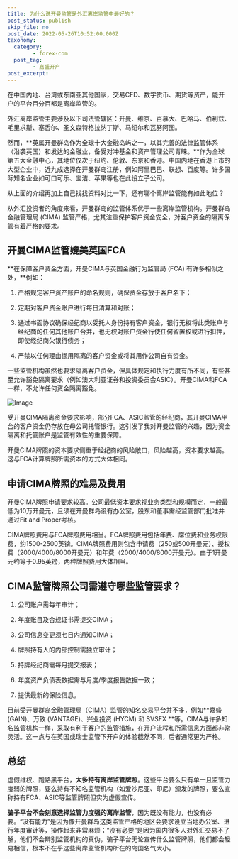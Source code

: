 ```yaml
---
title: 为什么说开曼监管是外汇离岸监管中最好的？
post_status: publish
skip_file: no
post_date: 2022-05-26T10:52:00.000Z
taxonomy:
  category:
        - forex-com
  post_tag:
        - 嘉盛开户
post_excerpt: 
---
```

在中国内地、台湾或东南亚其他国家，交易CFD、数字货币、期货等资产，能开户的平台百分百都是离岸监管的。

外汇离岸监管主要涉及以下司法管辖区：开曼、维京、百慕大、巴哈马、伯利兹、毛里求斯、塞舌尔、圣文森特格拉纳丁斯、马绍尔和瓦努阿图。

然而，**英属开曼群岛作为全球十大金融岛屿之一，以其完善的法律监管体系（沿袭英国）和发达的金融业，备受对冲基金和资产管理公司青睐。**作为全球第五大金融中心，其地位仅次于纽约、伦敦、东京和香港。中国内地在香港上市的大型企业中，近九成选择在开曼群岛注册，例如阿里巴巴、联想、百度等。许多国际知名企业如可口可乐、宝洁、苹果等也在此设立子公司。

从上面的介绍再加上自己找找资料对比一下，还有哪个离岸监管能有如此地位？

从外汇投资者的角度来看，开曼群岛的监管体系优于一些离岸监管机构。开曼群岛金融管理局 (CIMA) 监管严格，尤其注重保护客户资金安全，对客户资金的隔离保管有着严格的要求。

## 开曼CIMA监管媲美英国FCA

**在保障客户资金方面，开曼CIMA与英国金融行为监管局 (FCA) 有许多相似之处，**例如：

1. 严格规定客户资产账户的命名规则，确保资金存放于客户名下；

1. 定期对客户资金账户进行每日清算和对账；

1. 通过书面协议确保经纪商以受托人身份持有客户资金，银行无权将此类账户与经纪商的任何其他账户合并，也无权对账户资金行使任何留置权或进行扣押，即使经纪商欠银行债务；

1. 严禁以任何理由挪用隔离的客户资金或将其用作公司自有资金。

一些监管机构虽然也要求隔离客户资金，但具体规定和执行力度有所不同，有些甚至允许豁免隔离要求（例如澳大利亚证券和投资委员会ASIC）。开曼CIMA和FCA一样，不允许任何资金隔离豁免。

![Image](https://prod-files-secure.s3.us-west-2.amazonaws.com/39ed1227-6d7d-4570-be36-9ccd4a2c4241/bd849744-3fcb-4a37-8312-357962c8f065/image.png?X-Amz-Algorithm=AWS4-HMAC-SHA256&X-Amz-Content-Sha256=UNSIGNED-PAYLOAD&X-Amz-Credential=ASIAZI2LB4666KVYCAUF%2F20250821%2Fus-west-2%2Fs3%2Faws4_request&X-Amz-Date=20250821T041346Z&X-Amz-Expires=3600&X-Amz-Security-Token=IQoJb3JpZ2luX2VjEJz%2F%2F%2F%2F%2F%2F%2F%2F%2F%2FwEaCXVzLXdlc3QtMiJHMEUCIFcNFxSZ4VgJlMUkMYUuq59RvVuMOuOc%2B8X0RpShoQVKAiEAwZb%2BeRV9Osz7%2BXgZ4c%2B5WeLX7Kbd318va4p4QULj5hAqiAQI5f%2F%2F%2F%2F%2F%2F%2F%2F%2F%2FARAAGgw2Mzc0MjMxODM4MDUiDKvwI%2BqJw8KcC%2B574CrcA9LuCwYCeMcbw7jIw%2BVSp3%2F%2F5PNpYTrqRUsQAdnolwJygcOaRNXTvxsLLzOJZHXc2RO0yXLTdNXbECAQUzfVrA8HtF6qV2By6AUYVwPUTbZx92j6YEo%2B5kgjg70fIEqX5HoXDgskCAPMIAw3rDoHe9DA89qHu7ZG0ksd2Zb2V8mDLZZJpTbgYKS8Wwb%2FzikepFMcq7xJP%2FwWxdq3YdfwwdKP1aPw%2BFa3dynW%2B0o8CJURL6TNtuqoKUqOhmDubpOWiyHChi9e418MO841lBfektQa1w1bq8%2Bxul5ipnZRgkNfDpaFyC4waA%2FB2l2aswYZW4huxY5tUZMMsuARzfeYYx15VsQWWwUeis4nLfoSFkqNy665NtQQoMHQRe8MZpb8AxehW6pLKgblqKhJP6kvk9JwdOWfnzbzF7EhOnwYjP1Y3Sqba%2FNu09hw63Q8sbbk3rnXWgrXXDH3%2FdPtkTDxkJPvGnZa7VlNcyJMEeilAfI%2FIfY4EJJ3kv%2BPxeRQNVfWRXNt3TnqW%2F2rMXlT6L8fZJd5BYH7jBc4x8VkLd%2ByojNOfhK2K1BOcoyx%2FBdvQplCV5wSWibfoOH7ZWHiqco8cPAfJeLwfhAOHFi59evK736GZhYmWTz6b7fc0ri9MMKqmsUGOqUBGbZTl%2BPpLi6tdZrdmegLPdLBzPoNZtcjKz4G3nccsf9MGIZLIMOB2jpl7zC6cmhX0fCgzYAnzMIm9HlNUAChsytihrSOmOrrfID7tTroe4CtwcqKj2JAELMP0FuH8o1gVlOVuOBK%2B3i%2Beqf2m6LgabJPgsuY1y2yL7fCHjFHsjyio8vkI7d7mZOC5zX1D9jWbxgid0yrWjC3hR4nlKJCYuC2oUhI&X-Amz-Signature=23acb33bb2cb52265ef5106b0b3f8e26b51f7ff9523bf2821c9882f33a67e11e&X-Amz-SignedHeaders=host&x-amz-checksum-mode=ENABLED&x-id=GetObject)

受开曼CIMA隔离资金要求影响，部分FCA、ASIC监管的经纪商，其开曼CIMA平台的客户资金仍存放在母公司托管银行。这引发了我对开曼监管的兴趣，因为资金隔离和托管账户是监管有效性的重要保障。

开曼CIMA牌照的资本要求侧重于经纪商的风险敞口，风险越高，资本要求越高。这与FCA计算牌照所需资本的方式大体相同。

## **申请CIMA牌照的难易及费用**

开曼CIMA牌照申请要求较高。公司最低资本要求视业务类型和规模而定，一般最低为10万开曼元，且须在开曼群岛设有办公室，股东和董事需经监管部门批准并通过Fit and Proper考核。

CIMA牌照费用与FCA牌照费用相当。FCA牌照费用包括年费、席位费和业务权限费，约1500-2500英镑。CIMA牌照费用则包含申请费（250或500开曼元）、授权费（2000/4000/8000开曼元）和年费（2000/4000/8000开曼元）。由于1开曼元约等于0.95英镑，两种牌照费用大体相当。

## CIMA监管牌照公司需遵守哪些监管要求？

1. 公司账户需每年审计；

1. 年度账目及合规证书需提交CIMA；

1. 公司信息变更须七日内通知CIMA；

1. 牌照持有人的内部控制需独立审计；

1. 持牌经纪商需每月提交报表；

1. 年度资产负债表数据需与月度/季度报告数据一致；

1. 提供最新的保险信息。

目前受开曼群岛金融管理局（CIMA）监管的知名交易平台并不多，例如**嘉盛 (GAIN)、万致 (VANTAGE)、兴业投资 (HYCM) 和 SVSFX **等。CIMA与许多知名监管机构一样，采取有利于客户的监管措施，在开户流程和所需信息方面都非常灵活。这一点与在英国或瑞士监管下开户的体验截然不同，后者通常更为严格。

## 总结

虚假维权、跑路黑平台，**大多持有离岸监管牌照**。这些平台要么只有单一且监管力度弱的牌照，要么持有不知名监管机构（如爱沙尼亚、印尼）颁发的牌照，要么宣称持有FCA、ASIC等监管牌照但实为虚假宣传。

**骗子平台不会刻意选择监管力度强的离岸监管**，因为既没有能力，也没有必要。“没有能力”是因为像开曼群岛这类监管严格的地区会要求设立当地办公室、进行年度审计等，操作起来非常麻烦；“没有必要”是因为国内很多人对外汇交易不了解，他们不会辨别监管机构的真伪，骗子平台无论宣传什么监管牌照，他们都会轻易相信，根本不在乎这些离岸监管机构所在的岛国名气大小。